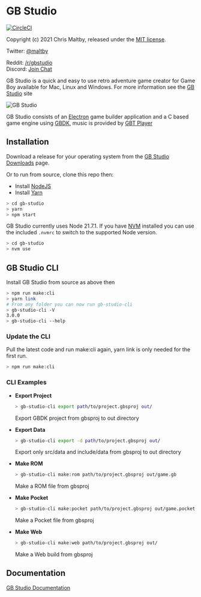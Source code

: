 # GB Studio


[![CircleCI](https://circleci.com/gh/chrismaltby/gb-studio/tree/develop.svg?style=shield)](https://circleci.com/gh/chrismaltby/gb-studio/tree/develop)

Copyright (c) 2021 Chris Maltby, released under the [MIT license](https://opensource.org/licenses/MIT).

Twitter: [@maltby](https://www.twitter.com/maltby) 

Reddit: [/r/gbstudio](https://www.reddit.com/r/gbstudio)  
Discord: [Join Chat](https://discord.gg/bxerKnc)


GB Studio is a quick and easy to use retro adventure game creator for Game Boy available for Mac, Linux and Windows.
For more information see the [GB Studio](https://www.gbstudio.dev) site

![GB Studio](gbstudio.gif)

GB Studio consists of an [Electron](https://electronjs.org/) game builder application and a C based game engine using [GBDK](http://gbdk.sourceforge.net/), music is provided by [GBT Player](https://github.com/AntonioND/gbt-player)

## Installation

Download a release for your operating system from the [GB Studio Downloads](https://www.gbstudio.dev/download) page.

Or to run from source, clone this repo then:

- Install [NodeJS](https://nodejs.org/)
- Install [Yarn](https://yarnpkg.com/)

```bash
> cd gb-studio
> yarn
> npm start
```

GB Studio currently uses Node 21.7.1. If you have [NVM](https://github.com/nvm-sh/nvm) installed you can use the included `.nvmrc` to switch to the supported Node version. 

```bash
> cd gb-studio
> nvm use
```

## GB Studio CLI 

Install GB Studio from source as above then

```bash
> npm run make:cli
> yarn link
# From any folder you can now run gb-studio-cli
> gb-studio-cli -V
3.0.0
> gb-studio-cli --help
```

### Update the CLI

Pull the latest code and run make:cli again, yarn link is only needed for the first run.

```bash
> npm run make:cli
```

### CLI Examples

- **Export Project**

    ```bash
    > gb-studio-cli export path/to/project.gbsproj out/
    ```
    Export GBDK project from gbsproj to out directory

- **Export Data**
    ```bash
    > gb-studio-cli export -d path/to/project.gbsproj out/
    ```
    Export only src/data and include/data from gbsproj to out directory
- **Make ROM**
    ```bash
    > gb-studio-cli make:rom path/to/project.gbsproj out/game.gb
    ```
    Make a ROM file from gbsproj

- **Make Pocket**
    ```bash
    > gb-studio-cli make:pocket path/to/project.gbsproj out/game.pocket
    ```
    Make a Pocket file from gbsproj

- **Make Web**
    ```bash
    > gb-studio-cli make:web path/to/project.gbsproj out/
    ```
    Make a Web build from gbsproj

## Documentation

[GB Studio Documentation](https://www.gbstudio.dev/docs)

